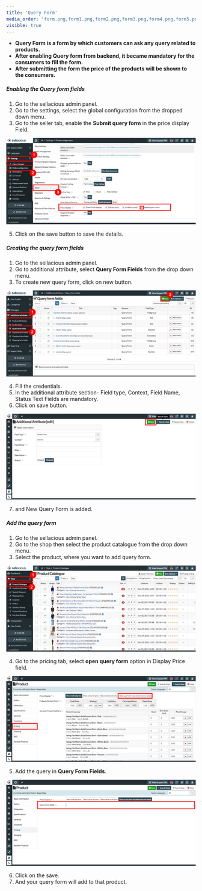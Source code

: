 ```yaml
---
title: 'Query Form'
media_order: 'form.png,form1.png,form2.png,form3.png,form4.png,form5.png'
visible: true
---
```


* **Query Form is a form by which customers can ask any query related to products.**
* **After enabling Query form from backend, it became mandatory for the consumers to fill the form.**
* **After submitting the form the price of the products will be shown to the consumers.**

##### **Enabling the Query form fields**

1. Go to the sellacious admin panel.
2. Go to the settings, select the global configuration from the dropped down menu.
4. Go to the seller tab, enable the **Submit query form** in the price display Field.

![](form.png)

5. Click on the save button to save the details.

##### **Creating the query form fields**

1. Go to the sellacious admin panel.
2. Go to additional attribute, select **Query Form Fields** from the drop down menu.
3. To create new query form, click on new button.

![](form1.png)

4. Fill the credentials.
5. In the additional attribute section- Field type, Context, Field Name, Status Text Fields are mandatory.
6. Click on save button.

![](form2.png)

7. and New Query Form is added.

##### **Add the query form**

1. Go to the sellacious admin panel.
2. Go to the shop then select the product catalogue from the drop down menu.
3. Select the product, where you want to add query form.

![](form3.png)

4. Go to the pricing tab, select **open query form** option in Display Price field.

![](form4.png)

5. Add the query in **Query Form Fields**.

![](form5.png)

6. Click on the save.
7. And your query form will add to that product.





